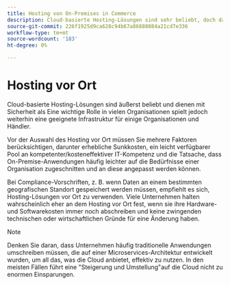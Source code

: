 ```yaml
---
title: Hosting von On-Premises in Commerce
description: Cloud-basierte Hosting-Lösungen sind sehr beliebt, doch das Hosting vor Ort kann für Ihr E-Commerce-Projekt sinnvoll sein.
source-git-commit: 226f1925d9ca628c94b67a86888084a21cd7e336
workflow-type: tm+mt
source-wordcount: '183'
ht-degree: 0%

---
```



# Hosting vor Ort

Cloud-basierte Hosting-Lösungen sind äußerst beliebt und dienen mit Sicherheit als
Eine wichtige Rolle in vielen Organisationen spielt jedoch weiterhin eine geeignete Infrastruktur für einige Organisationen und Händler.

Vor der Auswahl des Hosting vor Ort müssen Sie mehrere Faktoren berücksichtigen, darunter erhebliche Sunkkosten, ein leicht verfügbarer Pool an kompetenter/kosteneffektiver IT-Kompetenz und die Tatsache, dass On-Premise-Anwendungen häufig leichter auf die Bedürfnisse einer Organisation zugeschnitten und an diese angepasst werden können.

Bei Compliance-Vorschriften, z. B. wenn Daten an einem bestimmten geografischen Standort gespeichert werden müssen, empfiehlt es sich, Hosting-Lösungen vor Ort zu verwenden. Viele Unternehmen halten wahrscheinlich eher an dem Hosting vor Ort fest, wenn sie ihre Hardware- und Softwarekosten immer noch abschreiben und keine zwingenden technischen oder wirtschaftlichen Gründe für eine Änderung haben.

>[!NOTE]
>
>Denken Sie daran, dass Unternehmen häufig traditionelle Anwendungen umschreiben müssen, die auf einer Microservices-Architektur entwickelt wurden, um all das, was die Cloud anbietet, effektiv zu nutzen. In den meisten Fällen führt eine &quot;Steigerung und Umstellung&quot;auf die Cloud nicht zu enormen Einsparungen.
